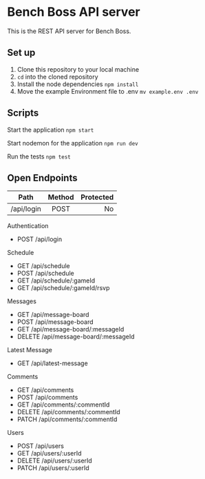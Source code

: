 # Bench Boss API server

This is the REST API server for Bench Boss. 

## Set up

1. Clone this repository to your local machine
2. `cd` into the cloned repository
3. Install the node dependencies `npm install`
4. Move the example Environment file to .env  `mv example.env .env`

## Scripts

Start the application `npm start`

Start nodemon for the application `npm run dev`

Run the tests `npm test`

## Open Endpoints

|Path       |Method    |Protected |
|-----------|:--------:|---------:|
|/api/login |POST      |No        |

Authentication
  * POST /api/login
  
Schedule
  * GET /api/schedule
  * POST /api/schedule
  * GET /api/schedule/:gameId
  * GET /api/schedule/:gameId/rsvp

Messages
  * GET /api/message-board
  * POST /api/message-board
  * GET /api/message-board/:messageId
  * DELETE /api/message-board/:messageId

Latest Message
  * GET /api/latest-message

Comments
  * GET /api/comments
  * POST /api/comments
  * GET /api/comments/:commentId
  * DELETE /api/comments/:commentId
  * PATCH /api/comments/:commentId
  
Users  
  * POST /api/users
  * GET /api/users/:userId
  * DELETE /api/users/:userId
  * PATCH /api/users/:userId
